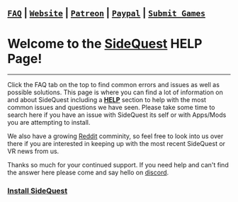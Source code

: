 ## [`FAQ`](https://github.com/the-expanse/SideQuest/wiki/FAQ) |  [`Website`](https://sidequestvr.com) |  [`Patreon`](https://www.patreon.com/TheExpanseVR) | [`Paypal`](https://www.paypal.com/cgi-bin/webscr?cmd=_s-xclick&hosted_button_id=744A6C394Q8JG&source=url) | [`Submit Games`](https://github.com/the-expanse/SideQuest/wiki/How-To-Submit-Games)

# Welcome to the [SideQuest](https://sidequestvr.com/#/what-is-sidequest) HELP Page!
----
Click the FAQ tab on the top to find common errors and issues as well as possible solutions.
This page is where you can find a lot of information on and about SideQuest including a [**HELP**](https://github.com/the-expanse/SideQuest/wiki/FAQ) section to help with the most common issues and questions we have seen. Please take some time to search here if you have an issue with SideQuest its self or with Apps/Mods you are attempting to install.

We also have a growing [Reddit](https://www.reddit.com/r/sidequest/) comminity, so feel free to look into us over there if you are interested in keeping up with the most recent SideQuest or VR news from us.

Thanks so much for your continued support. If you need help and can't find the answer here please come and say hello on [discord](https://discord.gg/HNnDPSu). 

### [Install SideQuest](https://sidequestvr.com/#/download)

